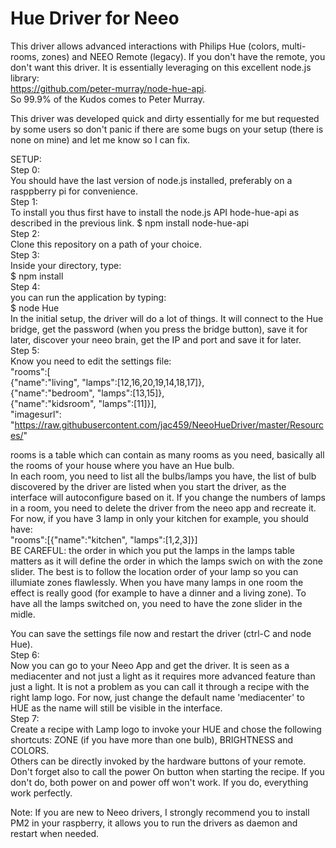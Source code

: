 # Hue Driver for Neeo

This driver allows advanced interactions with Philips Hue (colors, multi-rooms, zones) and NEEO Remote (legacy). If you don't have the remote, you don't want this driver.
It is essentially leveraging on this excellent node.js library:  
https://github.com/peter-murray/node-hue-api.  
So 99.9% of the Kudos comes to Peter Murray.  

This driver was developed quick and dirty essentially for me but requested by some users so don't panic if there are some bugs on your setup (there is none on mine) and let me know so I can fix.
  
SETUP:    
Step 0:  
You should have the last version of node.js installed, preferably on a rasppberry pi for convenience.  
Step 1:  
To install you thus first have to install the node.js API hode-hue-api as described in the previous link.
$ npm install node-hue-api  
Step 2:  
Clone this repository on a path of your choice.  
Step 3:   
Inside your directory, type:  
$ npm install   
Step 4:  
you can run the application by typing:  
$ node Hue  
In the initial setup, the driver will do a lot of things. It will connect to the Hue bridge, get the password (when you press the bridge button), save it for later, discover your neeo brain, get the IP and port and save it for later.  
Step 5:  
Know you need to edit the settings file:  
"rooms":[  
  {"name":"living", "lamps":[12,16,20,19,14,18,17]},              
  {"name":"bedroom", "lamps":[13,15]},  
  {"name":"kidsroom", "lamps":[11]}],  
"imagesurl": "https://raw.githubusercontent.com/jac459/NeeoHueDriver/master/Resources/"  
  
rooms is a table which can contain as many rooms as you need, basically all the rooms of your house where you have an Hue bulb.  
In each room, you need to list all the bulbs/lamps you have, the list of bulb discovered by the driver are listed when you start the driver, as the interface will autoconfigure based on it. If you change the numbers of lamps in a room, you need to delete the driver from the neeo app and recreate it. For now, if you have 3 lamp in only your kitchen for example, you should have:  
"rooms":[{"name":"kitchen", "lamps":[1,2,3]}]  
BE CAREFUL: the order in which you put the lamps in the lamps table matters as it will define the order in which the lamps swich on with the zone slider. The best is to follow the location order of your lamp so you can illumiate zones flawlessly. When you have many lamps in one room the effect is really good (for example to have a dinner and a living zone). To have all the lamps switched on, you need to have the zone slider in the midle.  


You can save the settings file now and restart the driver (ctrl-C and node Hue).  
Step 6:  
Now you can go to your Neeo App and get the driver. It is seen as a mediacenter and not just a light as it requires more advanced feature than just a light. It is not a problem as you can call it through a recipe with the right lamp logo. For now, just change the default name 'mediacenter' to HUE as the name will still be visible in the interface.  
Step 7:     
Create a recipe with Lamp logo to invoke your HUE and chose the following shortcuts: ZONE (if you have more than one bulb), BRIGHTNESS and COLORS.  
Others can be directly invoked by the hardware buttons of your remote.  
Don't forget also to call the power On button when starting the recipe. If you don't do, both power on and power off won't work. If you do, everything work perfectly.

  
Note: If you are new to Neeo drivers, I strongly recommend you to install PM2 in your raspberry, it allows you to run the drivers as daemon and restart when needed.



